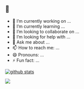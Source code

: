 ## 👋

- 🔭 I’m currently working on ...
- 🌱 I’m currently learning ...
- 👯 I’m looking to collaborate on ...
- 🤔 I’m looking for help with ...
- 💬 Ask me about ...
- 📫 How to reach me: ...
- 😄 Pronouns: ...
- ⚡ Fun fact: ...

[![github stats](https://github-readme-stats.vercel.app/api?username=minjun-P&show_icons=true&hide_border=true)](https://github.com/shinplest)


<a href="" target="_blank"><img src="https://img.shields.io/badge/Python-3776AB?style=flat-square&logo=Python&logoColor=white"/></a>
